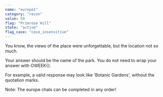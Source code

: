 ```yaml
---
name: "europe1"
category: "recon"
value: 50
flag: "Primrose Hill"
state: "active"
flag_case: "case_insensitive"
---
```


You know, the views of the place were unforgettable, but the location not so much.



Your answer should be the name of the park. You do not need to wrap your answer with OWEEK{}.

For example, a valid response may look like 'Botanic Gardens', without the quotation marks.

Note: The europe chals can be completed in any order!
